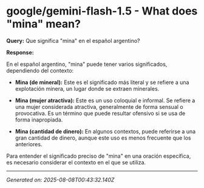 # google/gemini-flash-1.5 - What does "mina" mean?

**Query:** Que significa "mina" en el español argentino?



**Response:**

En el español argentino, "mina" puede tener varios significados, dependiendo del contexto:

* **Mina (de mineral):**  Este es el significado más literal y se refiere a una explotación minera, un lugar donde se extraen minerales.

* **Mina (mujer atractiva):**  Este es un uso coloquial e informal. Se refiere a una mujer considerada atractiva, generalmente de forma sensual o provocativa.  Es un término que puede resultar ofensivo si se usa de forma inapropiada.

* **Mina (cantidad de dinero):**  En algunos contextos, puede referirse a una gran cantidad de dinero, aunque este uso es menos frecuente que los anteriores.

Para entender el significado preciso de "mina" en una oración específica, es necesario considerar el contexto en el que se utiliza.


---
*Generated on: 2025-08-08T00:43:32.140Z*
